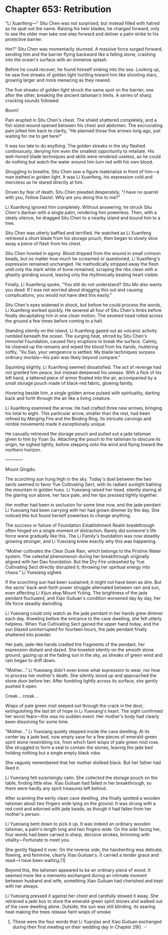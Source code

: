 # Chapter 653: Retribution

"Li Xuanfeng—" Situ Chen was not surprised, but instead filled with hatred as he spat out the name. Raising his twin blades, he charged forward, only to see the older man take one step forward and deliver a palm strike to his protective barrier.

Hm?" Situ Chen was momentarily stunned. A massive force surged forward, sending him and the barrier flying backward like a falling stone, crashing into the ocean's surface with an immense splash.

Before he could recover, he found himself sinking into the sea. Looking up, he saw five streaks of golden light hurtling toward him like shooting stars, growing larger and more menacing as they neared.

The five streaks of golden light struck the same spot on the barrier, one after the other, breaking the ancient talisman's limits. A series of sharp, cracking sounds followed.

Boom!

Pain erupted in Situ Chen's chest. The shield shattered completely, and a fist-sized wound opened between his chest and abdomen. The excruciating pain jolted him back to clarity, "He planned those five arrows long ago, just waiting for me to get here!"

It was too late to do anything. The golden streaks in the sky flashed continuously, denying him even the smallest opportunity to retaliate. His well-honed blade techniques and skills were rendered useless, as he could do nothing but watch the water around him turn red with his own blood.

Struggling to breathe, Situ Chen saw a figure materialize in front of him—a man bathed in golden light. It was Li Xuanfeng, his expression cold and merciless as he stared directly at him.

Driven by fear of death, Situ Chen pleaded desperately, "I have no quarrel with you, Fellow Daoist. Why are you doing this to me?"

Li Xuanfeng ignored him completely. Without answering, he struck Situ Chen's dantian with a single palm, rendering him powerless. Then, with a steely silence, he dragged Situ Chen to a nearby island and bound him to a tree.

Situ Chen was utterly baffled and terrified. He watched as Li Xuanfeng retrieved a short blade from his storage pouch, then began to slowly slice away a piece of flesh from his chest.

Situ Chen howled in agony. Blood dripped from the wound in small crimson beads, but no matter how much he screamed or questioned, Li Xuanfeng's expression remained unchanged. He methodically stripped away the flesh until only the stark white of bone remained, scraping the ribs clean with a ghastly grinding sound, leaving only the rhythmically beating heart visible.

Finally, Li Xuanfeng spoke, "You still do not understand? Situ Mo also wants you dead. If I was not worried about dragging this out and causing complications, you would not have died this easily."

Situ Chen's eyes widened in shock, but before he could process the words, Li Xuanfeng worked quickly. He severed all four of Situ Chen's limbs before finally decapitating him in one clean motion. The severed head rolled across the ground a few times before coming to a halt.

Standing silently on the island, Li Xuanfeng gazed out as volcanic activity rumbled beneath the ocean. The surging heat, stirred by Situ Chen's Immortal Foundation, caused fiery eruptions to break the surface. Calmly, he cleaned up the remains and wiped the blood from his hands, muttering softly, "Xu San, your vengeance is settled. My blade techniques surpass ordinary mortals—his pain was likely beyond compare."

Squinting slightly, Li Xuanfeng seemed dissatisfied. The act of revenge had not granted him peace, but instead deepened his unease. With a flick of his left hand, a tattered piece of armor floated into the air, accompanied by a small storage pouch made of black-red fabric, glowing faintly.

Hovering beside him, a single golden arrow pulsed with spirituality, darting back and forth through the air like a living creature.

Li Xuanfeng examined the arrow. He had crafted three new arrows, bringing his total to eight. This particular arrow, smaller than the rest, had been refined by Merging Fire and the Binding Ring. Its intricate carvings and nimble movements made it exceptionally unique.

He casually retrieved the storage pouch and pulled out a jade talisman given to him by Yuan Su. Attaching the pouch to the talisman to obscure its origin, he sighed lightly, before stepping onto the wind and flying toward the northern horizon.

————

Mount Qingdu.

The scorching sun hung high in the sky. Today's duel between the two sects seemed to favor Yue Cultivating Sect, with its radiant sunlight bathing the mountain in golden hues. Li Yuexiang raised her head, silently staring at the glaring sun above, her face pale, and her lips pressed tightly together.

Her mother had been in seclusion for some time now, and the jade pendant Li Yuexiang had been carrying with her had grown dimmer by the day. She noticed this but found herself powerless to change anything.

The success or failure of Foundation Establishment Realm breakthrough often hinged on a single moment of distraction. Rarely did someone's life force wane gradually like this. The Li Family's foundation was now steadily growing stronger, and Li Yuexiang knew exactly why this was happening.

"Mother cultivates the Clear Dusk Rain, which belongs to the Pristine Water system. The celestial phenomenon during her breakthrough originally aligned with her Dao foundation. But the Dry Fire unleashed by Yue Cultivating Sect directly disrupted it, throwing her spiritual energy into chaos." Li Yuexiang sighed.

If the scorching sun had been sustained, it might not have been as dire. But the sects' back-and-forth power struggle alternated between rain and sun, even affecting Li Xijun atop Mount Yuting. The brightness of the jade pendant fluctuated, and Xiao Guiluan's condition worsened day by day, her life force steadily dwindling.

Li Yuexiang could only watch as the jade pendant in her hands grew dimmer each day. Kneeling before the entrance to the cave dwelling, she felt utterly helpless. When Yue Cultivating Sect gained the upper hand today, and the sun blazed uninterrupted for fourteen hours, the jade pendant finally shattered into powder.

Her pale, jade-like hands cradled the fragments of the pendant, her expression distant and dazed. She kneeled silently on the smooth stone ground, gazing up at the fading sun in the sky, as streaks of green wind and rain began to drift down.

"Mother..." Li Yuexiang didn't even know what expression to wear, nor how to process her mother's death. She silently stood up and approached the stone door before her. After fumbling lightly across its surface, she gently pushed it open.

Creak... creak...

Wisps of pale green mist seeped out through the crack in the door, extinguishing the last bit of hope in Li Yuexiang's heart. The sight confirmed her worst fears—this was no sudden event. Her mother's body had clearly been dissolving for some time.

"Mother..." Li Yuexiang quietly stepped inside the cave dwelling. At its center lay a jade bed, now empty save for a few pieces of emerald-green spirit stone resembling ice, from which faint wisps of pale green mist rose. She struggled to form a seal to contain the stones, leaving the jade bed holding nothing but a single empty black robe.

She vaguely remembered that her mother disliked black. But her father had liked it.

Li Yuexiang felt surprisingly calm. She collected the storage pouch on the table, finding little else. Xiao Guiluan had failed in her breakthrough, so there were hardly any spirit treasures left behind.

After scanning the eerily clean cave dwelling, she finally spotted a wooden talisman about two fingers wide lying on the ground. It was strung with a red cord and adorned with jade beads, as though it had fallen from her mother's person.

Li Yuexiang bent down to pick it up. It was indeed an ordinary wooden talisman, a palm's length long and two fingers wide. On the side facing her, four words had been carved in sharp, decisive strokes, brimming with vitality—Fortunate to meet you.

She gently flipped it over. On the reverse side, the handwriting was delicate, flowing, and feminine, clearly Xiao Guiluan's. It carried a tender grace and read—I have been waiting.[1]

Beyond this, the talisman appeared to be an ordinary piece of wood. It seemed more like a memento exchanged during an intimate moment between husband and wife, something Xiao Guiluan had cherished and kept with her always.

Li Yuexiang pressed it against her chest and carefully stowed it away. She retrieved a jade box to store the emerald-green spirit stones and walked out of the cave dwelling alone. Outside, the sun was still blinding, its searing heat making the trees release faint wisps of smoke.

1. These were the four words that Li Yuanjiao and Xiao Guiluan exchanged during their first meeting on their wedding day in Chapter 290. ☜
